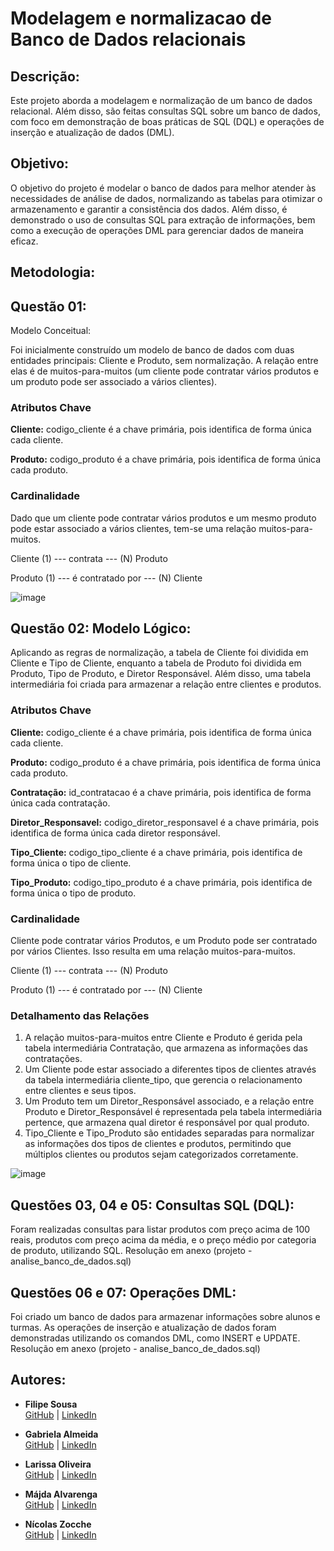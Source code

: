 # Modelagem e normalizacao de Banco de Dados relacionais

## Descrição:
Este projeto aborda a modelagem e normalização de um banco de dados relacional. Além disso, são feitas consultas SQL sobre um banco de dados, com foco em demonstração de boas práticas de SQL (DQL) e operações de inserção e atualização de dados (DML).

## Objetivo:
O objetivo do projeto é modelar o banco de dados para melhor atender às necessidades de análise de dados, normalizando as tabelas para otimizar o armazenamento e garantir a consistência dos dados. Além disso, é demonstrado o uso de consultas SQL para extração de informações, bem como a execução de operações DML para gerenciar dados de maneira eficaz.

## Metodologia:
## Questão 01: 
Modelo Conceitual:

Foi inicialmente construído um modelo de banco de dados com duas entidades principais: Cliente e Produto, sem normalização. A relação entre elas é de muitos-para-muitos (um cliente pode contratar vários produtos e um produto pode ser associado a vários clientes).

### Atributos Chave
**Cliente:** codigo_cliente é a chave primária, pois identifica de forma única cada cliente.

**Produto:** codigo_produto é a chave primária, pois identifica de forma única cada produto.

### Cardinalidade
Dado que um cliente pode contratar vários produtos e um mesmo produto pode estar associado a vários clientes, tem-se uma relação muitos-para-muitos.

Cliente (1) --- contrata --- (N) Produto

Produto (1) --- é contratado por --- (N) Cliente

![image](https://github.com/user-attachments/assets/482d503a-089a-49bc-bade-4d9b8f6f2ac5)

## Questão 02: Modelo Lógico:
Aplicando as regras de normalização, a tabela de Cliente foi dividida em Cliente e Tipo de Cliente, enquanto a tabela de Produto foi dividida em Produto, Tipo de Produto, e Diretor Responsável. Além disso, uma tabela intermediária foi criada para armazenar a relação entre clientes e produtos.

### Atributos Chave
**Cliente:** codigo_cliente é a chave primária, pois identifica de forma única cada cliente.

**Produto:** codigo_produto é a chave primária, pois identifica de forma única cada produto.

**Contratação:** id_contratacao é a chave primária, pois identifica de forma única cada contratação.

**Diretor_Responsavel:** codigo_diretor_responsavel é a chave primária, pois identifica de forma única cada diretor responsável.

**Tipo_Cliente:** codigo_tipo_cliente é a chave primária, pois identifica de forma única o tipo de cliente.

**Tipo_Produto:** codigo_tipo_produto é a chave primária, pois identifica de forma única o tipo de produto.

### Cardinalidade
Cliente pode contratar vários Produtos, e um Produto pode ser contratado por vários Clientes. Isso resulta em uma relação muitos-para-muitos.

Cliente (1) --- contrata --- (N) Produto

Produto (1) --- é contratado por --- (N) Cliente

### Detalhamento das Relações
1. A relação muitos-para-muitos entre Cliente e Produto é gerida pela tabela intermediária Contratação, que armazena as informações das contratações.
2. Um Cliente pode estar associado a diferentes tipos de clientes através da tabela intermediária cliente_tipo, que gerencia o relacionamento entre clientes e seus tipos.
3. Um Produto tem um Diretor_Responsável associado, e a relação entre Produto e Diretor_Responsável é representada pela tabela intermediária pertence, que armazena qual diretor é responsável por qual produto.
4. Tipo_Cliente e Tipo_Produto são entidades separadas para normalizar as informações dos tipos de clientes e produtos, permitindo que múltiplos clientes ou produtos sejam categorizados corretamente.

![image](https://github.com/user-attachments/assets/ac28a3b2-e87b-4eb9-8ac4-249c63c71909)

## Questões 03, 04 e 05: Consultas SQL (DQL):
Foram realizadas consultas para listar produtos com preço acima de 100 reais, produtos com preço acima da média, e o preço médio por categoria de produto, utilizando SQL. Resolução em anexo (projeto - analise_banco_de_dados.sql)

## Questões 06 e 07: Operações DML:
Foi criado um banco de dados para armazenar informações sobre alunos e turmas. As operações de inserção e atualização de dados foram demonstradas utilizando os comandos DML, como INSERT e UPDATE. Resolução em anexo (projeto - analise_banco_de_dados.sql)

## Autores:
- **Filipe Sousa**  
  [GitHub](https://github.com/filsousa) | [LinkedIn](https://www.linkedin.com/in/filipel-sousa/)

- **Gabriela Almeida**  
  [GitHub](https://github.com/GabyAlm) | [LinkedIn](https://www.linkedin.com/in/gabriela-rodrigues-almeida/) 

- **Larissa Oliveira**  
  [GitHub](https://github.com/Larita404) | [LinkedIn](https://www.linkedin.com/in/larissatoscano/)

- **Májda Alvarenga**  
  [GitHub](https://github.com/majdaalvarenga) | [LinkedIn](https://www.linkedin.com/in/majdaalvarenga/)

- **Nícolas Zocche**  
  [GitHub](https://github.com/NicolasZocche) | [LinkedIn](https://www.linkedin.com/in/nicolas-magagnin-zocche/)
